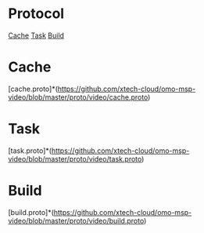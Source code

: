 
# Protocol

[Cache](#Cache)
[Task](#Task)
[Build](#Build)

# Cache

[cache.proto]*(https://github.com/xtech-cloud/omo-msp-video/blob/master/proto/video/cache.proto)

# Task

[task.proto]*(https://github.com/xtech-cloud/omo-msp-video/blob/master/proto/video/task.proto)

# Build

[build.proto]*(https://github.com/xtech-cloud/omo-msp-video/blob/master/proto/video/build.proto)
